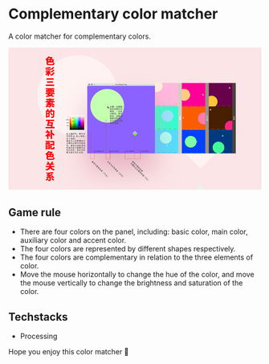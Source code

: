 # Complementary color matcher

A color matcher for complementary colors.

![color matcher](./images/display.jpg)

## Game rule 

- There are four colors on the panel, including: basic color, main color, auxiliary color and accent color.
- The four colors are represented by different shapes respectively.
- The four colors are complementary in relation to the three elements of color.
- Move the mouse horizontally to change the hue of the color, and move the mouse vertically to change the brightness and saturation of the color.

## Techstacks

- Processing

Hope you enjoy this color matcher 🤩
